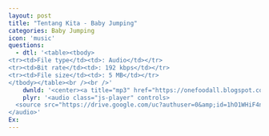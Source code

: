 ```yaml
---
layout: post
title: "Tentang Kita - Baby Jumping"
categories: Baby Jumping
icon: 'music'
questions:
  - dtl: '<table><tbody>
<tr><td>File type</td><td>: Audio</td></tr>
<tr><td>Bit rate</td><td>: 192 kbps</td></tr>
<tr><td>File size</td><td>: 5 MB</td></tr>
</tbody></table><br /><br />'
    dwnld: '<center><a title="mp3" href="https://onefoodall.blogspot.com/2019/09/blog-post_6.html?u=U2FsdGVkX1%2BsAgqIZY16nGqiIqAZUy%2FLIGG8G8BCexTCeRKwb0v7EediwIT3xZ%2FaLrnpZkjHrHzZ2xw75k2tKcfjExBhF%2B9EOqiCzDcXkKuczvNcqTJBPevZm7BUT4iao9axpnym7xbohfAhZNrIX28YjGjUmh6ku7IHy06pR6olHiZs%2FRD1cXwd%2BH%2FDAu5K" class="ut" target="_blank"><span class="feather-icon icon-download"> Download</span></a></center><br /><br />'
    plyr: '<audio class="js-player" controls>
  <source src="https://drive.google.com/uc?authuser=0&amp;id=1hO1WHiF4nSbnHUffZXXkM_ZGScEHPvgy&amp;export=download" type="audio/mp3">
</audio>'
Ex:
---
```

